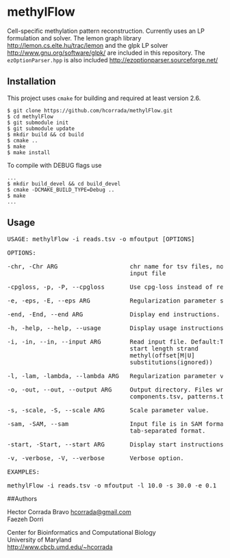 # methylFlow


Cell-specific methylation pattern reconstruction. Currently uses an LP
formulation and solver. The lemon graph library
http://lemon.cs.elte.hu/trac/lemon
and the glpk LP solver
http://www.gnu.org/software/glpk/
are included in this repository. The `ezOptionParser.hpp` is also
included
http://ezoptionparser.sourceforge.net/

## Installation


This project uses `cmake` for building and required at least
version 2.6.

```shell
$ git clone https://github.com/hcorrada/methylFlow.git
$ cd methylFlow
$ git submodule init
$ git submodule update
$ mkdir build && cd build
$ cmake ..
$ make
$ make install
```

To compile with DEBUG flags use 

```shell
...
$ mkdir build_devel && cd build_devel
$ cmake -DCMAKE_BUILD_TYPE=Debug ..
$ make
...
```
## Usage

<pre>
USAGE: methylFlow -i reads.tsv -o mfoutput [OPTIONS]

OPTIONS:

-chr, -Chr ARG                    chr name for tsv files, not required for sam
                                  input file

-cpgloss, -p, -P, --cpgloss       Use cpg-loss instead of region-loss.

-e, -eps, -E, --eps ARG           Regularization parameter search threshold.

-end, -End, --end ARG             Display end instructions.

-h, -help, --help, --usage        Display usage instructions.

-i, -in, --in, --input ARG        Read input file. Default:Tab-separated format:
                                  start length strand
                                  methyl<string>(offset<int>[M|U]
                                  substitutions<string>(ignored))

-l, -lam, -lambda, --lambda ARG   Regularization parameter value.

-o, -out, --out, --output ARG     Output directory. Files written:
                                  components.tsv, patterns.tsv, regions.tsv

-s, -scale, -S, --scale ARG       Scale parameter value.

-sam, -SAM, --sam                 Input file is in SAM format instead of default
                                  tab-separated format.

-start, -Start, --start ARG       Display start instructions.

-v, -verbose, -V, --verbose       Verbose option.

EXAMPLES:

methylFlow -i reads.tsv -o mfoutput -l 10.0 -s 30.0 -e 0.1
</pre>



##Authors

Hector Corrada Bravo <hcorrada@gmail.com>  
Faezeh Dorri  

Center for Bioinformatics and Computational Biology  
University of Maryland  
http://www.cbcb.umd.edu/~hcorrada
